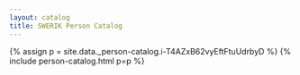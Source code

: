 ```yaml
---
layout: catalog
title: SWERIK Person Catalog
---
```

{% assign p = site.data._person-catalog.i-T4AZxB62vyEftFtuUdrbyD %}
{% include person-catalog.html p=p %}

